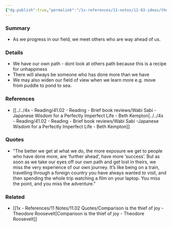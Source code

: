 ```yaml
---
{"dg-publish":true,"permalink":"/1x-references/11-notes/11-03-ideas/the-better-we-get-at-what-we-do-the-more-we-meet-people-who-have-done-more/"}
---
```



### Summary
- As we progress in our field, we meet others who are way ahead of us.

### Details
- We have our own path - dont look at others path because this is a recipe for unhappiness
- There will always be someone who has done more than we have
- We may also widen our field of view when we learn more e.g. move from puddle to pond to sea. 

### References
- [[../../4x - Reading/41.02 - Reading - Brief book reviews/Wabi Sabi -Japanese Wisdom for a Perfectly Imperfect Life - Beth Kempton\|../../4x - Reading/41.02 - Reading - Brief book reviews/Wabi Sabi -Japanese Wisdom for a Perfectly Imperfect Life - Beth Kempton]]

### Quotes
- "The better we get at what we do, the more exposure we get to people who have done more, are ‘further ahead’, have more ‘success’. But as soon as we take our eyes off our own path and get lost in theirs, we miss the very experience of our own journey. It’s like being on a train, travelling through a foreign country you have always wanted to visit, and then spending the whole trip watching a film on your laptop. You miss the point, and you miss the adventure."

### Related
- [[1x - References/11 Notes/11.02 Quotes/Comparison is the thief of joy - Theodore Roosevelt\|Comparison is the thief of joy - Theodore Roosevelt]]